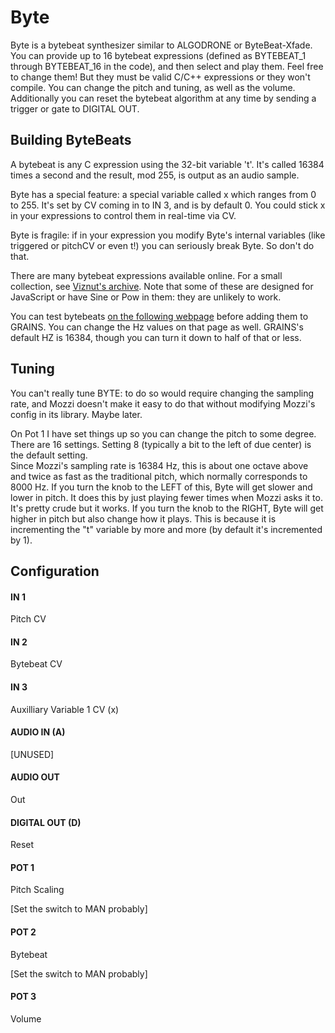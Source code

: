 # Byte

Byte is a bytebeat synthesizer similar to ALGODRONE or ByteBeat-Xfade. You can provide 
up to 16 bytebeat expressions (defined as BYTEBEAT\_1 through BYTEBEAT\_16 in the code), and 
then select and play them.  Feel free to change them!  But they must be valid C/C++ 
expressions or they won't compile. You can change the pitch and tuning, as well as the 
volume.  Additionally you can reset the bytebeat algorithm at any time by sending a
trigger or gate to DIGITAL OUT.  

## Building ByteBeats

A bytebeat is any C expression using the 32-bit variable 't'.  It's called 16384 times a second
and the result, mod 255, is output as an audio sample.

Byte has a special feature: a special variable called x which ranges from 0 to 255.  It's
set by CV coming in to IN 3, and is by default 0.  You could stick x in your expressions
to control them in real-time via CV.

Byte is fragile: if in your expression you modify Byte's internal variables (like triggered or pitchCV
or even t!) you can seriously break Byte.  So don't do that.

There are many bytebeat expressions available online.  For a small collection, see
[Viznut's archive](http://viznut.fi/demos/unix/bytebeat_formulas.txt).  Note that some of these
are designed for JavaScript or have Sine or Pow in them: they are unlikely to work.

You can test bytebeats [on the following webpage](https://greggman.com/downloads/examples/html5bytebeat/html5bytebeat.html)
before adding them to GRAINS.  You can change the Hz values on that page as well.  GRAINS's
default HZ is 16384, though you can turn it down to half of that or less.

## Tuning

You can't really tune BYTE: to do so would require changing the sampling rate, and Mozzi doesn't
make it easy to do that without modifying Mozzi's config in its library.  Maybe later.

On Pot 1 I have set things up so you can change the pitch to some degree.  There are 16
settings.  Setting 8 (typically a bit to the left of due center) is the default setting.  
Since Mozzi's sampling rate is 16384 Hz, this is about one octave above and twice as fast
as the traditional pitch, which normally corresponds to 8000 Hz.  If you turn the knob 
to the LEFT of this, Byte will get slower and lower in pitch. It does this by just playing 
fewer times when Mozzi asks it to. It's pretty crude but it works.  If you turn the knob to 
the RIGHT, Byte will get higher in pitch but also change how it plays.  This is because it 
is incrementing the "t" variable by more and more (by default it's incremented by 1).



## Configuration

#### IN 1
Pitch CV
#### IN 2
Bytebeat CV
#### IN 3
Auxilliary Variable 1 CV  (x)
#### AUDIO IN (A)
[UNUSED]
#### AUDIO OUT
Out
#### DIGITAL OUT (D) 
Reset
#### POT 1
Pitch Scaling       

[Set the switch to MAN probably]
#### POT 2
Bytebeat

[Set the switch to MAN probably]
#### POT 3
Volume

